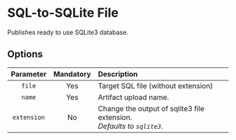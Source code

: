 # SQL-to-SQLite File

Publishes ready to use SQLite3 database.

## Options

| Parameter | Mandatory | Description |
| :-: | :-: | :-- |
| `file` | Yes | Target SQL file (without extension) |
| `name` | Yes | Artifact upload name. |
| `extension` | No | Change the output of sqlite3 file extension.<br>*Defaults to `sqlite3`*. |
